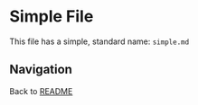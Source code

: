 # Simple File

This file has a simple, standard name: `simple.md`

## Navigation

Back to [README](./README.md)
